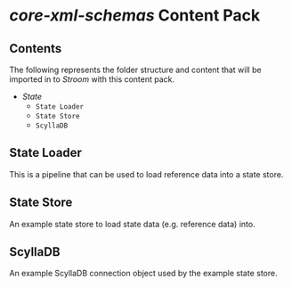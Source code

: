 # _core-xml-schemas_ Content Pack

## Contents

The following represents the folder structure and content that will be imported in to _Stroom_ with this content pack.

* _State_ 
    * `State Loader`
    * `State Store`
    * `ScyllaDB`

## State Loader

This is a pipeline that can be used to load reference data into a state store.

## State Store

An example state store to load state data (e.g. reference data) into.

## ScyllaDB

An example ScyllaDB connection object used by the example state store.
